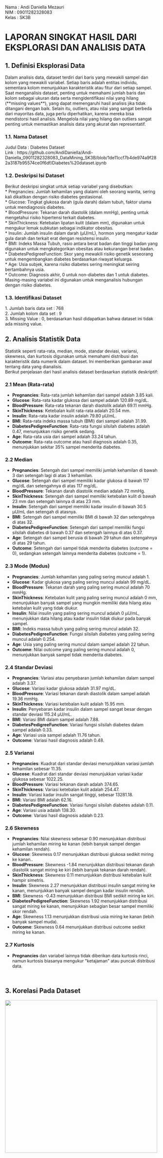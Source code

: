 Nama  : Andi Daniella Mezauri <br/>
NIM   : 09011282328083 <br/>
Kelas : SK3B <br/>

<h1> LAPORAN SINGKAT HASIL DARI EKSPLORASI DAN ANALISIS DATA </h1>
<h2> 1. Definisi Eksplorasi Data </h2>
<p> Dalam analisis data, dataset terdiri dari baris yang mewakili sampel dan kolom yang mewakili variabel. Setiap baris adalah entitas individu, sementara kolom menunjukkan karakteristik atau fitur dari setiap sampel. Saat menganalisis dataset, penting untuk memahami jumlah baris dan kolom sebagai ukuran data serta mengidentifikasi nilai yang hilang (**missing values**), yang dapat memengaruhi hasil analisis jika tidak ditangani dengan baik. Selain itu, outliers, atau nilai yang sangat berbeda dari mayoritas data, juga perlu diperhatikan, karena mereka bisa mendistorsi hasil analisis. Mengelola nilai yang hilang dan outliers sangat penting untuk memastikan analisis data yang akurat dan representatif. </p>

<h3> 1.1. Nama Dataset </h3>
Judul Data : Diabetes Dataset <br/>
Link : https://github.com/AndiDaniella/Andi-Daniella_09011282328083_DataMining_SK3B/blob/1de11ccf7b4de974a9f282a3187b95574ce0f6df/Diabetes%20dataset.ipynb <br/>

<h3> 1.2. Deskripsi Isi Dataset </h3>
Berikut deskripsi singkat untuk setiap variabel yang disebutkan: <br/>
* Pregnancies: Jumlah kehamilan yang dialami oleh seorang wanita, sering kali dikaitkan dengan risiko diabetes gestasional. <br/>
* Glucose: Tingkat glukosa darah (gula darah) dalam tubuh, faktor utama untuk mendiagnosis diabetes.<br/>
* BloodPressure: Tekanan darah diastolik (dalam mmHg), penting untuk mengetahui risiko hipertensi terkait diabetes.<br/>
* SkinThickness: Ketebalan lipatan kulit (dalam mm), digunakan untuk mengukur lemak subkutan sebagai indikator obesitas.<br/>
* Insulin: Jumlah insulin dalam darah (μU/mL), hormon yang mengatur kadar gula darah dan terkait erat dengan resistensi insulin.<br/>
* BMI: Indeks Massa Tubuh, rasio antara berat badan dan tinggi badan yang digunakan untuk mengkategorikan obesitas atau kekurangan berat badan.<br/>
* DiabetesPedigreeFunction: Skor yang mewakili risiko genetik seseorang untuk mengembangkan diabetes berdasarkan riwayat keluarga.<br/>
* Age: Usia subjek, karena risiko diabetes sering meningkat seiring bertambahnya usia.<br/>
* Outcome: Diagnosis akhir, 0 untuk non-diabetes dan 1 untuk diabetes. <br/>
Masing-masing variabel ini digunakan untuk menganalisis hubungan dengan risiko diabetes. <br/>

<h3>1.3. Identifikasi Dataset</h3>
1. Jumlah baris data set : 768 <br/>
2. Jumlah kolom data set : 9 <br/>
3. Missing Value : 0, berdasarkan hasil  didapatkan bahwa dataset ini tidak ada missing value. <br/>


<h2>2. Analisis Statistik Data</h2>
Statistik seperti rata-rata, median, mode, standar deviasi, variansi, skewness, dan kurtosis digunakan untuk memahami distribusi dan karakteristik data numerik dalam dataset. Ini memberikan gambaran awal tentang data yang dianalisis. <br/>
Berikut penjelasan dari hasil analisis dataset berdasarkan statistik deskriptif:

### 2.1 Mean (Rata-rata)
- **Pregnancies**: Rata-rata jumlah kehamilan dari sampel adalah 3.85 kali.
- **Glucose**: Rata-rata kadar glukosa dari sampel adalah 120.89 mg/dL.
- **BloodPressure**: Rata-rata tekanan darah diastolik adalah 69.11 mmHg.
- **SkinThickness**: Ketebalan kulit rata-rata adalah 20.54 mm.
- **Insulin**: Rata-rata kadar insulin adalah 79.80 μU/mL.
- **BMI**: Rata-rata indeks massa tubuh (BMI) dari sampel adalah 31.99.
- **DiabetesPedigreeFunction**: Rata-rata fungsi silsilah diabetes adalah 0.47, menunjukkan risiko genetik sedang.
- **Age**: Rata-rata usia dari sampel adalah 33.24 tahun.
- **Outcome**: Rata-rata outcome atau hasil diagnosis adalah 0.35, menunjukkan sekitar 35% sampel menderita diabetes.

### 2.2 Median
- **Pregnancies**: Setengah dari sampel memiliki jumlah kehamilan di bawah 3 dan setengah lagi di atas 3 kehamilan.
- **Glucose**: Setengah dari sampel memiliki kadar glukosa di bawah 117 mg/dL dan setengahnya di atas 117 mg/dL.
- **BloodPressure**: Tekanan darah diastolik median adalah 72 mmHg.
- **SkinThickness**: Setengah dari sampel memiliki ketebalan kulit di bawah 23 mm dan setengah lainnya di atas 23 mm.
- **Insulin**: Setengah dari sampel memiliki kadar insulin di bawah 30.5 μU/mL dan setengah di atasnya.
- **BMI**: Setengah dari sampel memiliki BMI di bawah 32 dan setengahnya di atas 32.
- **DiabetesPedigreeFunction**: Setengah dari sampel memiliki fungsi silsilah diabetes di bawah 0.37 dan setengah lainnya di atas 0.37.
- **Age**: Setengah dari sampel berusia di bawah 29 tahun dan setengahnya di atas 29 tahun.
- **Outcome**: Setengah dari sampel tidak menderita diabetes (outcome = 0), sedangkan setengah lainnya menderita diabetes (outcome = 1).

### 2.3 Mode (Modus)
- **Pregnancies**: Jumlah kehamilan yang paling sering muncul adalah 1.
- **Glucose**: Kadar glukosa yang paling sering muncul adalah 99 mg/dL.
- **BloodPressure**: Tekanan darah yang paling sering muncul adalah 70 mmHg.
- **SkinThickness**: Ketebalan kulit yang paling sering muncul adalah 0 mm, menunjukkan banyak sampel yang mungkin memiliki data hilang atau ketebalan kulit yang tidak diukur.
- **Insulin**: Nilai insulin yang paling sering muncul adalah 0 μU/mL, menunjukkan data hilang atau kadar insulin tidak diukur pada banyak sampel.
- **BMI**: Indeks massa tubuh yang paling sering muncul adalah 32.
- **DiabetesPedigreeFunction**: Fungsi silsilah diabetes yang paling sering muncul adalah 0.254.
- **Age**: Usia yang paling sering muncul dalam sampel adalah 22 tahun.
- **Outcome**: Nilai outcome yang paling sering muncul adalah 0, menunjukkan banyak sampel tidak menderita diabetes.

### 2.4 Standar Deviasi
- **Pregnancies**: Variasi atau penyebaran jumlah kehamilan dalam sampel adalah 3.37.
- **Glucose**: Variasi kadar glukosa adalah 31.97 mg/dL.
- **BloodPressure**: Variasi tekanan darah diastolik dalam sampel adalah 19.36 mmHg.
- **SkinThickness**: Variasi ketebalan kulit adalah 15.95 mm.
- **Insulin**: Penyebaran kadar insulin dalam sampel sangat besar dengan standar deviasi 115.24 μU/mL.
- **BMI**: Variasi BMI dalam sampel adalah 7.88.
- **DiabetesPedigreeFunction**: Variasi fungsi silsilah diabetes dalam sampel adalah 0.33.
- **Age**: Variasi usia sampel adalah 11.76 tahun.
- **Outcome**: Variasi hasil diagnosis adalah 0.48.

### 2.5 Variansi
- **Pregnancies**: Kuadrat dari standar deviasi menunjukkan variasi jumlah kehamilan sebesar 11.35.
- **Glucose**: Kuadrat dari standar deviasi menunjukkan variasi kadar glukosa sebesar 1022.25.
- **BloodPressure**: Variasi tekanan darah adalah 374.65.
- **SkinThickness**: Variasi ketebalan kulit adalah 254.47.
- **Insulin**: Variasi kadar insulin sangat tinggi, sebesar 13281.18.
- **BMI**: Variasi BMI adalah 62.16.
- **DiabetesPedigreeFunction**: Variasi fungsi silsilah diabetes adalah 0.11.
- **Age**: Variasi usia adalah 138.30.
- **Outcome**: Variasi hasil diagnosis adalah 0.23.

### 2.6 Skewness
- **Pregnancies**: Nilai skewness sebesar 0.90 menunjukkan distribusi jumlah kehamilan miring ke kanan (lebih banyak sampel dengan kehamilan rendah).
- **Glucose**: Skewness 0.17 menunjukkan distribusi glukosa sedikit miring ke kanan..
- **BloodPressure**: Skewness -1.84 menunjukkan distribusi tekanan darah diastolik sangat miring ke kiri (lebih banyak tekanan darah rendah).
- **SkinThickness**: Skewness 0.11 menunjukkan distribusi ketebalan kulit hampir simetris.
- **Insulin**: Skewness 2.27 menunjukkan distribusi insulin sangat miring ke kanan, menunjukkan banyak sampel dengan kadar insulin rendah.
- **BMI**: Skewness -0.43 menunjukkan distribusi BMI sedikit miring ke kiri.
- **DiabetesPedigreeFunction**: Skewness 1.92 menunjukkan distribusi sangat miring ke kanan, menunjukkan sebagian besar sampel memiliki skor rendah.
- **Age**: Skewness 1.13 menunjukkan distribusi usia miring ke kanan (lebih banyak sampel muda).
- **Outcome**: Skewness 0.64 menunjukkan distribusi outcome sedikit miring ke kanan.

### 2.7 Kurtosis
- **Pregnancies** dan variabel lainnya tidak diberikan data kurtosis rinci, namun kurtosis biasanya mengukur "ketajaman" atau puncak distribusi data.
<br/>
<h2>3. Korelasi Pada Dataset </h2>
<img src="https://github.com/user-attachments/assets/68a61800-0eb0-437a-8b8a-e20f699f7008" width=500/>

